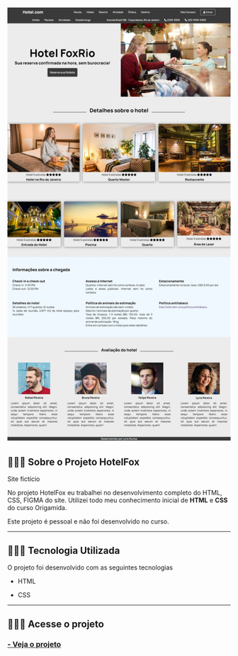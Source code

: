 <h1>
   <img src="images/Captura da Web_20-11-2022_17653_127.0.0.1.jpeg">
</h1>

## 👩🏽‍💻 Sobre o Projeto HotelFox 

 Site fictício

 No projeto HotelFox eu trabalhei no desenvolvimento completo do HTML, CSS, FIGMA do site. Utilizei todo meu conhecimento inicial de **HTML** e **CSS** do curso Origamida.

 Este projeto é pessoal e não foi desenvolvido no curso.

---
## 👩🏽‍💻 Tecnologia Utilizada

O projeto foi desenvolvido com as seguintes tecnologias

- HTML

- CSS

---
## 👩🏽‍💻 Acesse o projeto

<h3>
     <a href="https://github.com/lyrisnunes/site-hotel.git">- Veja o projeto</a>
</h3>

